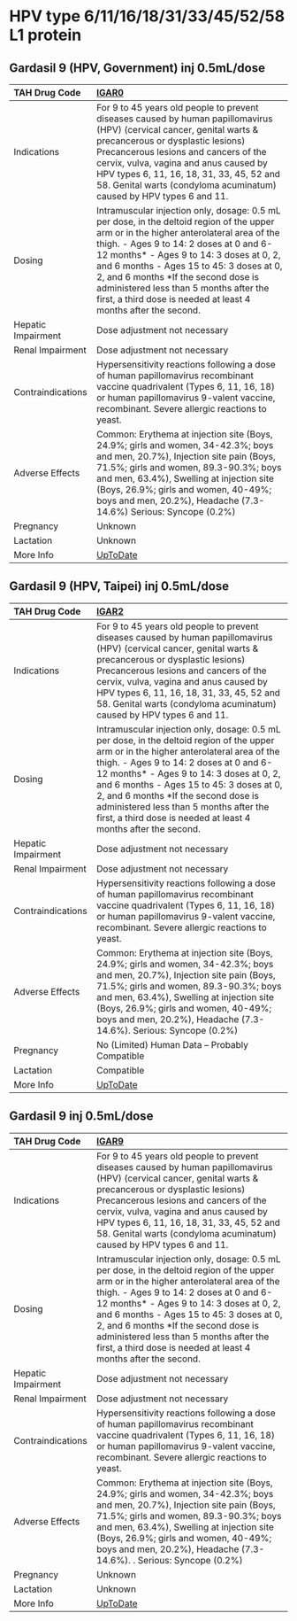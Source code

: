 # HPV type 6/11/16/18/31/33/45/52/58 L1 protein

## Gardasil 9 (HPV, Government) inj 0.5mL/dose

| TAH Drug Code      | [IGAR0](https://www.tahsda.org.tw/drugs/hissearch.php?drug_code=IGAR0)                                                                                                                                                                                                                                                                                                                                                        |
|:-------------------|:------------------------------------------------------------------------------------------------------------------------------------------------------------------------------------------------------------------------------------------------------------------------------------------------------------------------------------------------------------------------------------------------------------------------------|
| Indications        | For 9 to 45 years old people to prevent diseases caused by human papillomavirus (HPV) (cervical cancer, genital warts & precancerous or dysplastic lesions) Precancerous lesions and cancers of the cervix, vulva, vagina and anus caused by HPV types 6, 11, 16, 18, 31, 33, 45, 52 and 58. Genital warts (condyloma acuminatum) caused by HPV types 6 and 11.                                                               |
| Dosing             | Intramuscular injection only, dosage: 0.5 mL per dose, in the deltoid region of the upper arm or in the higher anterolateral area of the thigh. - Ages 9 to 14: 2 doses at 0 and 6-12 months* - Ages 9 to 14: 3 doses at 0, 2, and 6 months - Ages 15 to 45: 3 doses at 0, 2, and 6 months *If the second dose is administered less than 5 months after the first, a third dose is needed at least 4 months after the second. |
| Hepatic Impairment | Dose adjustment not necessary                                                                                                                                                                                                                                                                                                                                                                                                 |
| Renal Impairment   | Dose adjustment not necessary                                                                                                                                                                                                                                                                                                                                                                                                 |
| Contraindications  | Hypersensitivity reactions following a dose of human papillomavirus recombinant vaccine quadrivalent (Types 6, 11, 16, 18) or human papillomavirus 9-valent vaccine, recombinant. Severe allergic reactions to yeast.                                                                                                                                                                                                         |
| Adverse Effects    | Common: Erythema at injection site (Boys, 24.9%; girls and women, 34-42.3%; boys and men, 20.7%), Injection site pain (Boys, 71.5%; girls and women, 89.3-90.3%; boys and men, 63.4%), Swelling at injection site (Boys, 26.9%; girls and women, 40-49%; boys and men, 20.2%), Headache (7.3-14.6%) Serious: Syncope (0.2%)                                                                                                   |
| Pregnancy          | Unknown                                                                                                                                                                                                                                                                                                                                                                                                                       |
| Lactation          | Unknown                                                                                                                                                                                                                                                                                                                                                                                                                       |
| More Info          | [UpToDate](https://www.uptodate.com/contents/human-papillomavirus-9-valent-vaccine-9vhpv-drug-information)                                                                                                                                                                                                                                                                                                                    |

## Gardasil 9 (HPV, Taipei) inj 0.5mL/dose

| TAH Drug Code      | [IGAR2](https://www.tahsda.org.tw/drugs/hissearch.php?drug_code=IGAR2)                                                                                                                                                                                                                                                                                                                                                        |
|:-------------------|:------------------------------------------------------------------------------------------------------------------------------------------------------------------------------------------------------------------------------------------------------------------------------------------------------------------------------------------------------------------------------------------------------------------------------|
| Indications        | For 9 to 45 years old people to prevent diseases caused by human papillomavirus (HPV) (cervical cancer, genital warts & precancerous or dysplastic lesions) Precancerous lesions and cancers of the cervix, vulva, vagina and anus caused by HPV types 6, 11, 16, 18, 31, 33, 45, 52 and 58. Genital warts (condyloma acuminatum) caused by HPV types 6 and 11.                                                               |
| Dosing             | Intramuscular injection only, dosage: 0.5 mL per dose, in the deltoid region of the upper arm or in the higher anterolateral area of the thigh. - Ages 9 to 14: 2 doses at 0 and 6-12 months* - Ages 9 to 14: 3 doses at 0, 2, and 6 months - Ages 15 to 45: 3 doses at 0, 2, and 6 months *If the second dose is administered less than 5 months after the first, a third dose is needed at least 4 months after the second. |
| Hepatic Impairment | Dose adjustment not necessary                                                                                                                                                                                                                                                                                                                                                                                                 |
| Renal Impairment   | Dose adjustment not necessary                                                                                                                                                                                                                                                                                                                                                                                                 |
| Contraindications  | Hypersensitivity reactions following a dose of human papillomavirus recombinant vaccine quadrivalent (Types 6, 11, 16, 18) or human papillomavirus 9-valent vaccine, recombinant. Severe allergic reactions to yeast.                                                                                                                                                                                                         |
| Adverse Effects    | Common: Erythema at injection site (Boys, 24.9%; girls and women, 34-42.3%; boys and men, 20.7%), Injection site pain (Boys, 71.5%; girls and women, 89.3-90.3%; boys and men, 63.4%), Swelling at injection site (Boys, 26.9%; girls and women, 40-49%; boys and men, 20.2%), Headache (7.3-14.6%). Serious: Syncope (0.2%)                                                                                                  |
| Pregnancy          | No (Limited) Human Data – Probably Compatible                                                                                                                                                                                                                                                                                                                                                                                 |
| Lactation          | Compatible                                                                                                                                                                                                                                                                                                                                                                                                                    |
| More Info          | [UpToDate](https://www.uptodate.com/contents/human-papillomavirus-9-valent-vaccine-9vhpv-drug-information)                                                                                                                                                                                                                                                                                                                    |

## Gardasil 9 inj 0.5mL/dose

| TAH Drug Code      | [IGAR9](https://www.tahsda.org.tw/drugs/hissearch.php?drug_code=IGAR9)                                                                                                                                                                                                                                                                                                                                                        |
|:-------------------|:------------------------------------------------------------------------------------------------------------------------------------------------------------------------------------------------------------------------------------------------------------------------------------------------------------------------------------------------------------------------------------------------------------------------------|
| Indications        | For 9 to 45 years old people to prevent diseases caused by human papillomavirus (HPV) (cervical cancer, genital warts & precancerous or dysplastic lesions) Precancerous lesions and cancers of the cervix, vulva, vagina and anus caused by HPV types 6, 11, 16, 18, 31, 33, 45, 52 and 58. Genital warts (condyloma acuminatum) caused by HPV types 6 and 11.                                                               |
| Dosing             | Intramuscular injection only, dosage: 0.5 mL per dose, in the deltoid region of the upper arm or in the higher anterolateral area of the thigh. - Ages 9 to 14: 2 doses at 0 and 6-12 months* - Ages 9 to 14: 3 doses at 0, 2, and 6 months - Ages 15 to 45: 3 doses at 0, 2, and 6 months *If the second dose is administered less than 5 months after the first, a third dose is needed at least 4 months after the second. |
| Hepatic Impairment | Dose adjustment not necessary                                                                                                                                                                                                                                                                                                                                                                                                 |
| Renal Impairment   | Dose adjustment not necessary                                                                                                                                                                                                                                                                                                                                                                                                 |
| Contraindications  | Hypersensitivity reactions following a dose of human papillomavirus recombinant vaccine quadrivalent (Types 6, 11, 16, 18) or human papillomavirus 9-valent vaccine, recombinant. Severe allergic reactions to yeast.                                                                                                                                                                                                         |
| Adverse Effects    | Common: Erythema at injection site (Boys, 24.9%; girls and women, 34-42.3%; boys and men, 20.7%), Injection site pain (Boys, 71.5%; girls and women, 89.3-90.3%; boys and men, 63.4%), Swelling at injection site (Boys, 26.9%; girls and women, 40-49%; boys and men, 20.2%), Headache (7.3-14.6%). . Serious: Syncope (0.2%)                                                                                                |
| Pregnancy          | Unknown                                                                                                                                                                                                                                                                                                                                                                                                                       |
| Lactation          | Unknown                                                                                                                                                                                                                                                                                                                                                                                                                       |
| More Info          | [UpToDate](https://www.uptodate.com/contents/human-papillomavirus-9-valent-vaccine-9vhpv-drug-information)                                                                                                                                                                                                                                                                                                                    |

